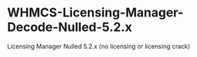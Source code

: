 # WHMCS-Licensing-Manager-Decode-Nulled-5.2.x
Licensing Manager Nulled 5.2.x (no licensing or licensing crack)

